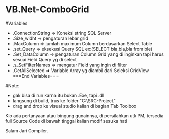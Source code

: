 # VB.Net-ComboGrid

#Variables
- .ConnectionString => Koneksi string SQL Server
- .Size_widht => pengaturan lebar grid
- .MaxColumn => jumlah maximum Column berdasarkan Select Table
- .set_Query => eksekusi Query SQL ex:(SELECT bla,bla,bla from ble)
- .Set_DataColumn => pengaturan Column Grid yang di inginkan tapi harus sesuai Field Query yg di select
- .s_SetFilterNames => mengatur Field yang ingin di filter
- .GetAllSelected => Variable Array yg diambil dari Seleksi GridView
===End Variables===

#Note:
- gak bisa di run karna itu bukan .Exe, tapi .dll
- langsung di build, trus ke folder "C:\SRC-Project"
- drag and drop ke visual studio kalian di bagian Tab Toolbox

Klo ada pertanyaan atau bingung gunainnya, di persilahkan utk PM,
tersedia full Source Code di bawah tinggal kalian modif sesuka hati

Salam Jari Compiler.
